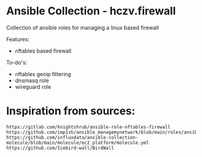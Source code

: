 # Ansible Collection - hczv.firewall

Collection of ansible roles for managing a linux based firewall

Features:
- nftables based firewall

To-do's:
- nftables geoip filtering
- dnsmasq role
- wireguard role






# Inspiration from sources:

```
https://gitlab.com/knightshrub/ansible-role-nftables-firewall
https://github.com/imp1sh/ansible_managemynetwork/blob/main/roles/ansible_nftables/tasks/checks.yml
https://github.com/influxdata/ansible-collection-molecule/blob/main/molecule/ec2_platform/molecule.yml
https://github.com/Icebird-wall/BirdWall
```
